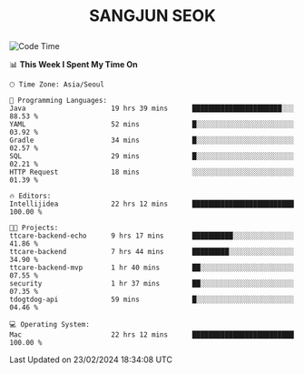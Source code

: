 <h1>
 <p align="center">
   SANGJUN SEOK
 </p>
</h1>

<!--START_SECTION:waka-->
![Code Time](http://img.shields.io/badge/Code%20Time-3%2C295%20hrs%205%20mins-blue)

📊 **This Week I Spent My Time On** 

```text
🕑︎ Time Zone: Asia/Seoul

💬 Programming Languages: 
Java                     19 hrs 39 mins      ██████████████████████░░░   88.53 % 
YAML                     52 mins             █░░░░░░░░░░░░░░░░░░░░░░░░   03.92 % 
Gradle                   34 mins             █░░░░░░░░░░░░░░░░░░░░░░░░   02.57 % 
SQL                      29 mins             █░░░░░░░░░░░░░░░░░░░░░░░░   02.21 % 
HTTP Request             18 mins             ░░░░░░░░░░░░░░░░░░░░░░░░░   01.39 % 

🔥 Editors: 
Intellijidea             22 hrs 12 mins      █████████████████████████   100.00 % 

🐱‍💻 Projects: 
ttcare-backend-echo      9 hrs 17 mins       ██████████░░░░░░░░░░░░░░░   41.86 % 
ttcare-backend           7 hrs 44 mins       █████████░░░░░░░░░░░░░░░░   34.90 % 
ttcare-backend-mvp       1 hr 40 mins        ██░░░░░░░░░░░░░░░░░░░░░░░   07.55 % 
security                 1 hr 37 mins        ██░░░░░░░░░░░░░░░░░░░░░░░   07.35 % 
tdogtdog-api             59 mins             █░░░░░░░░░░░░░░░░░░░░░░░░   04.46 % 

💻 Operating System: 
Mac                      22 hrs 12 mins      █████████████████████████   100.00 % 
```


 Last Updated on 23/02/2024 18:34:08 UTC
<!--END_SECTION:waka-->
